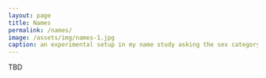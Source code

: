 ```yaml
---
layout: page
title: Names
permalink: /names/
image: /assets/img/names-1.jpg
caption: an experimental setup in my name study asking the sex category of a Chinese name.
---
```


TBD
